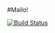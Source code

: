 #Mailo!

[![Build Status](https://drone.io/github.com/buildo/mailo/status.png)](https://drone.io/github.com/buildo/mailo/latest)
